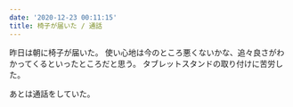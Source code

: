 ```yaml
---
date: '2020-12-23 00:11:15'
title: 椅子が届いた / 通話
---
```


昨日は朝に椅子が届いた。
使い心地は今のところ悪くないかな、追々良さがわかってくるといったところだと思う。
タブレットスタンドの取り付けに苦労した。

あとは通話をしていた。